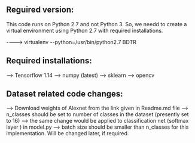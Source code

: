 Reguired version:
---
This code runs on Python 2.7 and not Python 3. So, we needd to create a virtual environment using Python 2.7 with required installations.

----> virtualenv --python=/usr/bin/python2.7 BDTR

Required installations:
---
--> Tensorflow 1.14
--> numpy (latest)
--> sklearn
--> opencv

Dataset related code changes:
---
--> Download weights of Alexnet from the link given in Readme.md file
--> n_classes should be set to number of classes in the dataset (presently set to 16)
--> the same change would be applied to classification net (softmax layer ) in model.py
--> batch size should be smaller than n_classes for this implementation. Will be changed later, if required.
